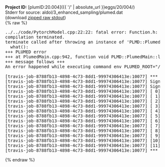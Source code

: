 **Project ID:** [plumID:20.004]({{ '/' | absolute_url }}eggs/20/004/)  
Stderr for source:  aldol/3_enhanced_sampling/plumed.dat   
(download [zipped raw stdout](plumed.dat.plumed.stdout.txt.zip))  
{% raw %}
<pre>
../../code/PytorchModel.cpp:22:22: fatal error: Function.h: No such file or directory
compilation terminated.
terminate called after throwing an instance of 'PLMD::Plumed::ExceptionError'
  what():  
+++ PLUMED error
+++ at PlumedMain.cpp:942, function void PLMD::PlumedMain::load(const string&)
+++ message follows +++
An error happened while executing command env PLUMED_ROOT="/home/travis/opt/lib/plumed" env PLUMED_HTMLDIR="/home/travis/opt/share/doc/plumed" env PLUMED_INCLUDEDIR="/home/travis/opt/include" env PLUMED_PROGRAM_NAME="plumed" env PLUMED_IS_INSTALLED="yes" "/home/travis/opt/lib/plumed"/scripts/mklib.sh ../../code/PytorchModel.cpp

[travis-job-8788fb13-4898-4c73-8dd1-99974306413e:10077] *** Process received signal ***
[travis-job-8788fb13-4898-4c73-8dd1-99974306413e:10077] Signal: Aborted (6)
[travis-job-8788fb13-4898-4c73-8dd1-99974306413e:10077] Signal code:  (-6)
[travis-job-8788fb13-4898-4c73-8dd1-99974306413e:10077] [ 0] /lib/x86_64-linux-gnu/libc.so.6(+0x354b0)[0x7efc262f34b0]
[travis-job-8788fb13-4898-4c73-8dd1-99974306413e:10077] [ 1] /lib/x86_64-linux-gnu/libc.so.6(gsignal+0x38)[0x7efc262f3428]
[travis-job-8788fb13-4898-4c73-8dd1-99974306413e:10077] [ 2] /lib/x86_64-linux-gnu/libc.so.6(abort+0x16a)[0x7efc262f502a]
[travis-job-8788fb13-4898-4c73-8dd1-99974306413e:10077] [ 3] /usr/lib/x86_64-linux-gnu/libstdc++.so.6(_ZN9__gnu_cxx27__verbose_terminate_handlerEv+0x16d)[0x7efc2692d84d]
[travis-job-8788fb13-4898-4c73-8dd1-99974306413e:10077] [ 4] /usr/lib/x86_64-linux-gnu/libstdc++.so.6(+0x8d6b6)[0x7efc2692b6b6]
[travis-job-8788fb13-4898-4c73-8dd1-99974306413e:10077] [ 5] /usr/lib/x86_64-linux-gnu/libstdc++.so.6(+0x8d701)[0x7efc2692b701]
[travis-job-8788fb13-4898-4c73-8dd1-99974306413e:10077] [ 6] /usr/lib/x86_64-linux-gnu/libstdc++.so.6(+0x8d919)[0x7efc2692b919]
[travis-job-8788fb13-4898-4c73-8dd1-99974306413e:10077] [ 7] plumed[0x40ec85]
[travis-job-8788fb13-4898-4c73-8dd1-99974306413e:10077] [ 8] plumed[0x40f082]
[travis-job-8788fb13-4898-4c73-8dd1-99974306413e:10077] [ 9] plumed[0x409fe0]
[travis-job-8788fb13-4898-4c73-8dd1-99974306413e:10077] [10] /lib/x86_64-linux-gnu/libc.so.6(__libc_start_main+0xf0)[0x7efc262de830]
[travis-job-8788fb13-4898-4c73-8dd1-99974306413e:10077] [11] plumed[0x40a0a9]
[travis-job-8788fb13-4898-4c73-8dd1-99974306413e:10077] *** End of error message ***
</pre>
{% endraw %}
